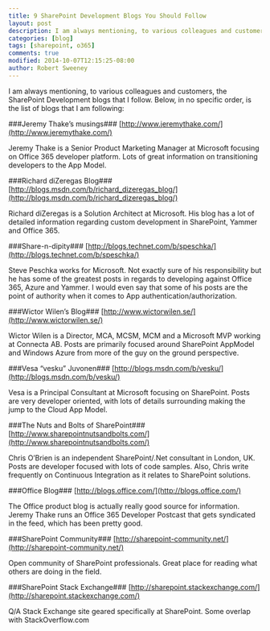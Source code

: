 ```yaml
---
title: 9 SharePoint Development Blogs You Should Follow
layout: post
description: I am always mentioning, to various colleagues and customers, the SharePoint Development blogs that I follow. This blog entry lists the blogs that I am following.
categories: [blog]
tags: [sharepoint, o365]
comments: true
modified: 2014-10-07T12:15:25-08:00
author: Robert Sweeney
---
```


I am always mentioning, to various colleagues and customers, the SharePoint Development blogs that I follow. Below, in no specific order, is the list of blogs that I am following:

###Jeremy Thake’s musings###
[http://www.jeremythake.com/](http://www.jeremythake.com/)

Jeremy Thake is a Senior Product Marketing Manager at Microsoft focusing on Office 365 developer platform. Lots of great information on transitioning developers to the App Model.

###Richard diZeregas Blog###
[http://blogs.msdn.com/b/richard_dizeregas_blog/](http://blogs.msdn.com/b/richard_dizeregas_blog/)

Richard diZeregas is a Solution Architect at Microsoft. His blog has a lot of detailed information regarding custom development in SharePoint, Yammer and Office 365.

###Share-n-dipity###
[http://blogs.technet.com/b/speschka/](http://blogs.technet.com/b/speschka/)

Steve Peschka works for Microsoft. Not exactly sure of his responsibility but he has some of the greatest posts in regards to developing against Office 365, Azure and Yammer. I would even say that some of his posts are the point of authority when it comes to App authentication/authorization.

###Wictor Wilen’s Blog###
[http://www.wictorwilen.se/](http://www.wictorwilen.se/)

Wictor Wilen is a Director, MCA, MCSM, MCM and a Microsoft MVP working at Connecta AB. Posts are primarily focused around SharePoint AppModel and Windows Azure from more of the guy on the ground perspective.

###Vesa “vesku” Juvonen###
[http://blogs.msdn.com/b/vesku/](http://blogs.msdn.com/b/vesku/)

Vesa is a Principal Consultant at Microsoft focusing on SharePoint. Posts are very developer oriented, with lots of details surrounding making the jump to the Cloud App Model.

###The Nuts and Bolts of SharePoint###
[http://www.sharepointnutsandbolts.com/](http://www.sharepointnutsandbolts.com/)

Chris O’Brien is an independent SharePoint/.Net consultant in London, UK. Posts are developer focused with lots of code samples. Also, Chris write frequently on Continuous Integration as it relates to SharePoint solutions.

###Office Blog###
[http://blogs.office.com/](http://blogs.office.com/)

The Office product blog is actually really good source for information. Jeremy Thake runs an Office 365 Developer Postcast that gets syndicated in the feed, which has been pretty good.

###SharePoint Community###
[http://sharepoint-community.net/](http://sharepoint-community.net/)

Open community of SharePoint professionals. Great place for reading what others are doing in the field.

###SharePoint Stack Exchange###
[http://sharepoint.stackexchange.com/](http://sharepoint.stackexchange.com/)

Q/A Stack Exchange site geared specifically at SharePoint. Some overlap with StackOverflow.com
